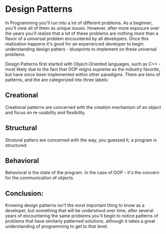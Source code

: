 # Design Patterns

In Programming you'll run into a lot of different problems. As a beginner, you'll view all of them as unique issues. However, after more exposure over the years you'll realize that a lot of these problems are nothing more than a flavor of a universal problem encountered by all developers. Once this realization happens it's good for an experienced developer to begin understanding design patters - blueprints to implement on these universal problems.

Design Patterns first started with Object-Oriented languages, such as C++ - most likely due to the fact that OOP reigns supreme as the industry favorite, but have since been implemented within other paradigms. There are tens of patterns, and the are categorized into three labels:

## Creational

Creational patterns are concerned with the creation mechanism of an object and focus on re-usability and flexibility.

## Structural

Strutural patters are concerned with the way, you guessed it, a program is structured.

## Behavioral

Behavioral is the state of the program. In the case of OOP - it's the concern for the communication of objects.


## Conclusion:

Knowing design patterns isn't the most important thing to know as a developer, but something that will be understood over time, after several years of encountering the same problems you'll begin to notice patterns of problems that have similarly patterned solutions, although it takes a great understanding of programming to get to that level.
